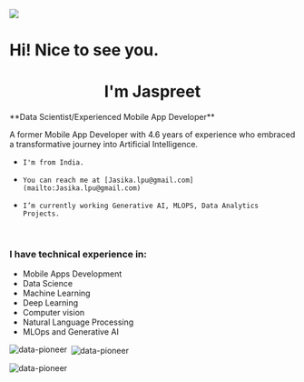 ![](https://komarev.com/ghpvc/?username=data-pioneer&label=PROFILE+VIEWS)

<h1>Hi! Nice to see you.</h1>
<h1 align="center">I'm Jaspreet </h1>
**Data Scientist/Experienced Mobile App Developer**

A former Mobile App Developer with 4.6 years of experience who embraced a transformative journey into Artificial Intelligence. 

*     I'm from India.
*     You can reach me at [Jasika.lpu@gmail.com](mailto:Jasika.lpu@gmail.com)
*     I’m currently working Generative AI, MLOPS, Data Analytics Projects.
  
<br> 

### I have technical experience in:
* Mobile Apps Development
* Data Science
* Machine Learning
* Deep Learning
* Computer vision 
* Natural Language Processing 
* MLOps and Generative AI 


<p><img align="left" src="https://github-readme-stats.vercel.app/api/top-langs?username=data-pioneer&show_icons=true&locale=en&layout=compact" alt="data-pioneer" /></p>

<p>&nbsp;<img align="center" src="https://github-readme-stats.vercel.app/api?username=data-pioneer&show_icons=true&locale=en" alt="data-pioneer" /></p>

<p><img align="center" src="https://github-readme-streak-stats.herokuapp.com/?user=data-pioneer&" alt="data-pioneer" /></p>



